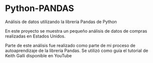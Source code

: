 # Python-PANDAS
Análisis de datos utilizando la librería Pandas de Python


En este proyecto se muestra un pequeño análisis de datos de compras realizadas en Estados Unidos.

Parte de este análisis fue realizado como parte de mi proceso de autoaprendizaje de la librería Pandas. Se utilizó como guía el tutorial de Keith Galli disponible en YouTube
